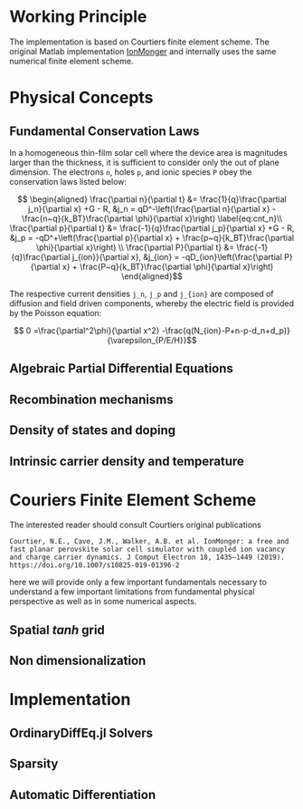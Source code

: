 # Working Principle
The implementation is based on Courtiers finite element scheme. The original Matlab implementation [IonMonger](https://github.com/PerovskiteSCModelling/IonMonger) and internally uses the same numerical finite element scheme.

# Physical Concepts
## Fundamental Conservation Laws
In a homogeneous thin-film solar cell where the device area is magnitudes larger than the thickness, it is sufficient to consider only the out of plane dimension. The electrons ``n``, holes ``p``, and ionic species ``P`` obey the conservation laws listed below: 
```math
    \begin{aligned}
        \frac{\partial n}{\partial t} &= \frac{1}{q}\frac{\partial j_n}{\partial x}  +G - R, 
        &j_n = qD^-\left(\frac{\partial n}{\partial x} - \frac{n~q}{k_BT}\frac{\partial \phi}{\partial x}\right) \label{eq:cnt_n}\\
        \frac{\partial p}{\partial t} &= \frac{-1}{q}\frac{\partial j_p}{\partial x} +G - R, 
        &j_p = -qD^+\left(\frac{\partial p}{\partial x} + \frac{p~q}{k_BT}\frac{\partial \phi}{\partial x}\right) \\
        \frac{\partial P}{\partial t} &= \frac{-1}{q}\frac{\partial j_{ion}}{\partial x}, 
        &j_{ion} = -qD_{ion}\left(\frac{\partial P}{\partial x} + \frac{P~q}{k_BT}\frac{\partial \phi}{\partial x}\right)
    \end{aligned}
```
The respective current densities ``j_n``, ``j_p`` and ``j_{ion}`` are composed of diffusion and field driven components, whereby the electric field is provided by the Poisson equation: 
```math
    0 =\frac{\partial^2\phi}{\partial x^2} -\frac{q(N_{ion}-P+n-p-d_n+d_p)}{\varepsilon_{P/E/H}}
```
## Algebraic Partial Differential Equations
## Recombination mechanisms
## Density of states and doping
## Intrinsic carrier density and temperature

# Couriers Finite Element Scheme
The interested reader should consult Courtiers original publications
```
Courtier, N.E., Cave, J.M., Walker, A.B. et al. IonMonger: a free and fast planar perovskite solar cell simulator with coupled ion vacancy and charge carrier dynamics. J Comput Electron 18, 1435–1449 (2019). https://doi.org/10.1007/s10825-019-01396-2
```
here we will provide only a few important fundamentals necessary to understand a few important limitations from fundamental physical perspective as well as in some numerical aspects.
## Spatial *tanh* grid
## Non dimensionalization
# Implementation
## OrdinaryDiffEq.jl Solvers
## Sparsity
## Automatic Differentiation





